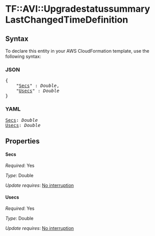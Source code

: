# TF::AVI::Upgradestatussummary LastChangedTimeDefinition

## Syntax

To declare this entity in your AWS CloudFormation template, use the following syntax:

### JSON

<pre>
{
    "<a href="#secs" title="Secs">Secs</a>" : <i>Double</i>,
    "<a href="#usecs" title="Usecs">Usecs</a>" : <i>Double</i>
}
</pre>

### YAML

<pre>
<a href="#secs" title="Secs">Secs</a>: <i>Double</i>
<a href="#usecs" title="Usecs">Usecs</a>: <i>Double</i>
</pre>

## Properties

#### Secs

_Required_: Yes

_Type_: Double

_Update requires_: [No interruption](https://docs.aws.amazon.com/AWSCloudFormation/latest/UserGuide/using-cfn-updating-stacks-update-behaviors.html#update-no-interrupt)

#### Usecs

_Required_: Yes

_Type_: Double

_Update requires_: [No interruption](https://docs.aws.amazon.com/AWSCloudFormation/latest/UserGuide/using-cfn-updating-stacks-update-behaviors.html#update-no-interrupt)

